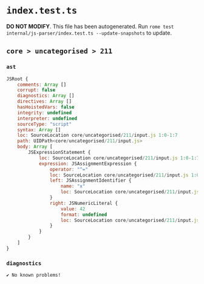 # `index.test.ts`

**DO NOT MODIFY**. This file has been autogenerated. Run `rome test internal/js-parser/index.test.ts --update-snapshots` to update.

## `core > uncategorised > 211`

### `ast`

```javascript
JSRoot {
	comments: Array []
	corrupt: false
	diagnostics: Array []
	directives: Array []
	hasHoistedVars: false
	integrity: undefined
	interpreter: undefined
	sourceType: "script"
	syntax: Array []
	loc: SourceLocation core/uncategorised/211/input.js 1:0-1:7
	path: UIDPath<core/uncategorised/211/input.js>
	body: Array [
		JSExpressionStatement {
			loc: SourceLocation core/uncategorised/211/input.js 1:0-1:7
			expression: JSAssignmentExpression {
				operator: "^="
				loc: SourceLocation core/uncategorised/211/input.js 1:0-1:7
				left: JSAssignmentIdentifier {
					name: "x"
					loc: SourceLocation core/uncategorised/211/input.js 1:0-1:1 (x)
				}
				right: JSNumericLiteral {
					value: 42
					format: undefined
					loc: SourceLocation core/uncategorised/211/input.js 1:5-1:7
				}
			}
		}
	]
}
```

### `diagnostics`

```
✔ No known problems!

```

